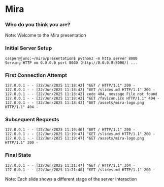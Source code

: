 <!-- .slide: data-background-gradient="linear-gradient(to bottom right, #1a2a6c, #b21f1f, #fdbb2d)" -->

# Mira

### Who do you think you are?

Note: Welcome to the Mira presentation


### Initial Server Setup
```terminal
casper@juno:~/mira/presentation$ python3 -m http.server 8000
Serving HTTP on 0.0.0.0 port 8000 (http://0.0.0.0:8000/) ...
```


### First Connection Attempt
```terminal
127.0.0.1 - - [22/Jun/2025 11:18:42] "GET / HTTP/1.1" 200 -
127.0.0.1 - - [22/Jun/2025 11:18:42] "GET /slides.md HTTP/1.1" 200 -
127.0.0.1 - - [22/Jun/2025 11:18:42] code 404, message File not found
127.0.0.1 - - [22/Jun/2025 11:18:42] "GET /favicon.ico HTTP/1.1" 404 -
127.0.0.1 - - [22/Jun/2025 11:18:43] "GET /assets/mira-logo.png HTTP/1.1" 404 -
```


### Subsequent Requests
```terminal
127.0.0.1 - - [22/Jun/2025 11:19:46] "GET / HTTP/1.1" 200 -
127.0.0.1 - - [22/Jun/2025 11:19:47] "GET /slides.md HTTP/1.1" 200 -
127.0.0.1 - - [22/Jun/2025 11:19:47] "GET /assets/mira-logo.png HTTP/1.1" 200 -
```


### Final State
```terminal
127.0.0.1 - - [22/Jun/2025 11:21:47] "GET / HTTP/1.1" 304 -
127.0.0.1 - - [22/Jun/2025 11:21:48] "GET /slides.md HTTP/1.1" 200 -
```

Note: Each slide shows a different stage of the server interaction 